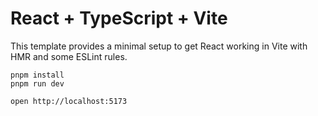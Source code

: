 # React + TypeScript + Vite

This template provides a minimal setup to get React working in Vite with HMR and some ESLint rules.

```
pnpm install
pnpm run dev
```

```
open http://localhost:5173
```
